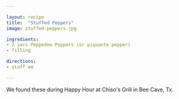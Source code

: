 ```yaml
---

layout: recipe
title:  "Stuffed Peppers"
image: stuffed-peppers.jpg

ingredients:
- 2 jars Peppedew Peppers (or piquante pepper)
- filling

directions:
- stuff em

---
```


We found these during Happy Hour at Chiso's Grill in Bee Cave, Tx.